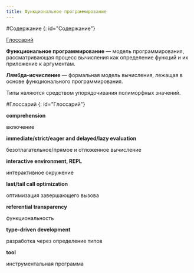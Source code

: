 ```yaml
---
title: Функциональное программирование
---
```


#Содержание
{: id="Содержание"}

[Глоссарий](#Глоссарий)

**Функциональное программирование** — модель программирования, рассматривающая процесс вычисления как определение функций и их приложение к аргументам.

**Лямбда-исчисление** — формальная модель вычисления, лежащая в основе функционального программирования.

Типы являются средством упорядочивания полиморфных значений.

#Глоссарий
{: id="Глоссарий"}

**comprehension**

включение

**immediate/strict/eager and delayed/lazy evaluation**

безотлагательное/прямое и отложенное вычисление

**interactive environment, REPL**

интерактивное окружение

**last/tail call optimization**

оптимизация завершающего вызова

**referential transparency**

функциональность

**type-driven development**

разработка через определение типов

**tool**

инструментальная программа
